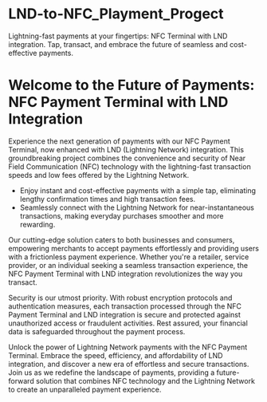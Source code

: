 # LND-to-NFC_Playment_Progect
Lightning-fast payments at your fingertips: NFC Terminal with LND integration. Tap, transact, and embrace the future of seamless and cost-effective payments.

# Welcome to the Future of Payments: NFC Payment Terminal with LND Integration

Experience the next generation of payments with our NFC Payment Terminal, now enhanced with LND (Lightning Network) integration. This groundbreaking project combines the convenience and security of Near Field Communication (NFC) technology with the lightning-fast transaction speeds and low fees offered by the Lightning Network.

- Enjoy instant and cost-effective payments with a simple tap, eliminating lengthy confirmation times and high transaction fees.
- Seamlessly connect with the Lightning Network for near-instantaneous transactions, making everyday purchases smoother and more rewarding.

Our cutting-edge solution caters to both businesses and consumers, empowering merchants to accept payments effortlessly and providing users with a frictionless payment experience. Whether you're a retailer, service provider, or an individual seeking a seamless transaction experience, the NFC Payment Terminal with LND integration revolutionizes the way you transact.

Security is our utmost priority. With robust encryption protocols and authentication measures, each transaction processed through the NFC Payment Terminal and LND integration is secure and protected against unauthorized access or fraudulent activities. Rest assured, your financial data is safeguarded throughout the payment process.

Unlock the power of Lightning Network payments with the NFC Payment Terminal. Embrace the speed, efficiency, and affordability of LND integration, and discover a new era of effortless and secure transactions. Join us as we redefine the landscape of payments, providing a future-forward solution that combines NFC technology and the Lightning Network to create an unparalleled payment experience.
